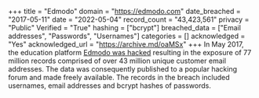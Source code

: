 +++
title = "Edmodo"
domain = "https://edmodo.com"
date_breached = "2017-05-11"
date = "2022-05-04"
record_count = "43,423,561"
privacy = "Public"
Verified = "True"
hashing = ["bcrypt"]
breached_data = ["Email addresses", "Passwords", "Usernames"]
categories = []
acknowledged = "Yes"
acknowledged_url = "https://archive.md/oaMSx"
+++
In May 2017, the education platform <a href="https://motherboard.vice.com/en_us/article/hacker-steals-millions-of-user-account-details-from-education-platform-edmodo" target="_blank" rel="noopener">Edmodo was hacked</a> resulting in the exposure of 77 million records comprised of over 43 million unique customer email addresses. The data was consequently published to a popular hacking forum and made freely available. The records in the breach included usernames, email addresses and bcrypt hashes of passwords.
